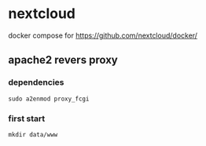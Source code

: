 # nextcloud

docker compose for https://github.com/nextcloud/docker/

## apache2 revers proxy

### dependencies
```
sudo a2enmod proxy_fcgi
```

### first start
```
mkdir data/www
```
